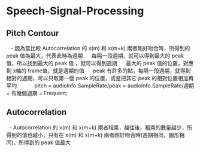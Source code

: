 # Speech-Signal-Processing

## Pitch Contour
    - 因為當比較 Autocorrelation 的 x(m) 和 x(m+k) 兩者剛好吻合時，所得到的 peak 值為最大，代表此時為週期
      每隔一段週期，就可以得到最大的 peak 值，所以找到最大的 peak 值 ，就可以得到週期
      最大的 peak 值的位置，對應到 x軸的 frame值，就是週期的值
      peak 有許多的點，每隔一段週期，就得到相對的週期，可以只取第一個 peak 的位置，或是把其它 peak 的相對位置相加再平均
      
      pitch = audioInfo.SampleRate/peak = audioInfo.SampleRate/週期 = 有幾個週期 = Frequent;
## Autocorrelation
   - Autocorrelation 的 x(m) 和 x(m+k) 兩者相乘，越往後，相乘的數量越少，所得到的值也越小，只有在 x(m) 和 x(m+k) 兩者剛好吻合時(週期相同，圖形相   
   同)，所得到的 peak 值最大
